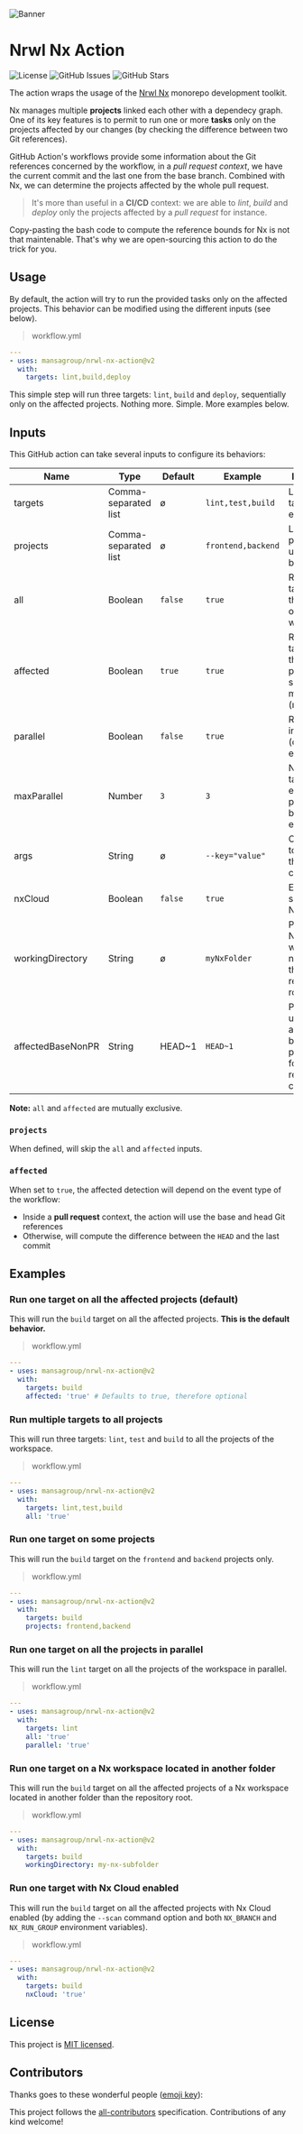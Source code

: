 ![Banner](.github/assets/banner-thin.png)

# Nrwl Nx Action

![License](https://img.shields.io/github/license/MansaGroup/nrwl-nx-action?style=flat-square) ![GitHub Issues](https://img.shields.io/github/issues/mansagroup/nrwl-nx-action?style=flat-square) ![GitHub Stars](https://img.shields.io/github/stars/MansaGroup/nrwl-nx-action?style=flat-square)

The action wraps the usage of the [Nrwl Nx](https://nx.dev/) monorepo development toolkit.

Nx manages multiple **projects** linked each other with a dependecy graph. One of its key
features is to permit to run one or more **tasks** only on the projects affected by our
changes (by checking the difference between two Git references).

GitHub Action's workflows provide some information about the Git references concerned
by the workflow, in a _pull request context_, we have the current commit and the last
one from the base branch. Combined with Nx, we can determine the projects affected
by the whole pull request.

> It's more than useful in a **CI/CD** context: we are able to _lint_, _build_ and _deploy_
> only the projects affected by a _pull request_ for instance.

Copy-pasting the bash code to compute the reference bounds for Nx is not that
maintenable. That's why we are open-sourcing this action to do the trick for you.

## Usage

By default, the action will try to run the provided tasks only on the affected projects.
This behavior can be modified using the different inputs (see below).

> workflow.yml

```yaml
---
- uses: mansagroup/nrwl-nx-action@v2
  with:
    targets: lint,build,deploy
```

This simple step will run three targets: `lint`, `build` and `deploy`, sequentially
only on the affected projects. Nothing more. Simple. More examples below.

## Inputs

This GitHub action can take several inputs to configure its behaviors:

| Name             | Type                 | Default | Example            | Description                                                                        |
| ---------------- | -------------------- | ------- | ------------------ | ---------------------------------------------------------------------------------- |
| targets          | Comma-separated list | ø       | `lint,test,build`  | List of targets to execute                                                         |
| projects         | Comma-separated list | ø       | `frontend,backend` | List of projects to use (more below)                                               |
| all              | Boolean              | `false` | `true`             | Run the targets on all the projects of the Nx workspace                            |
| affected         | Boolean              | `true`  | `true`             | Run the targets on the affected projects since the last modifications (more below) |
| parallel         | Boolean              | `false` | `true`             | Run the tasks in parallel (can be expensive)                                       |
| maxParallel      | Number               | `3`     | `3`                | Number of tasks to execute in parallel (can be expensive)                          |
| args             | String               | ø       | `--key="value"`    | Optional args to append to the Nx commands                                         |
| nxCloud          | Boolean              | `false` | `true`             | Enable support of Nx Cloud                                                         |
| workingDirectory | String               | ø       | `myNxFolder`       | Path to the Nx workspace, needed if not the repository root                        |
| affectedBaseNonPR | String               | HEAD~1       | `HEAD~1`       | Parameter to use for nx affected base parameter for non pull request contexts |

**Note:** `all` and `affected` are mutually exclusive.

### `projects`

When defined, will skip the `all` and `affected` inputs.

### `affected`

When set to `true`, the affected detection will depend on the event type
of the workflow:

- Inside a **pull request** context, the action will use the base and head Git
  references
- Otherwise, will compute the difference between the `HEAD` and the last
  commit

## Examples

### Run one target on all the affected projects (default)

This will run the `build` target on all the affected projects.
**This is the default behavior.**

> workflow.yml

```yaml
---
- uses: mansagroup/nrwl-nx-action@v2
  with:
    targets: build
    affected: 'true' # Defaults to true, therefore optional
```

### Run multiple targets to all projects

This will run three targets: `lint`, `test` and `build` to all the
projects of the workspace.

> workflow.yml

```yaml
---
- uses: mansagroup/nrwl-nx-action@v2
  with:
    targets: lint,test,build
    all: 'true'
```

### Run one target on some projects

This will run the `build` target on the `frontend` and `backend` projects
only.

> workflow.yml

```yaml
---
- uses: mansagroup/nrwl-nx-action@v2
  with:
    targets: build
    projects: frontend,backend
```

### Run one target on all the projects in parallel

This will run the `lint` target on all the projects of the workspace
in parallel.

> workflow.yml

```yaml
---
- uses: mansagroup/nrwl-nx-action@v2
  with:
    targets: lint
    all: 'true'
    parallel: 'true'
```

### Run one target on a Nx workspace located in another folder

This will run the `build` target on all the affected projects of a
Nx workspace located in another folder than the repository root.

> workflow.yml

```yaml
---
- uses: mansagroup/nrwl-nx-action@v2
  with:
    targets: build
    workingDirectory: my-nx-subfolder
```

### Run one target with Nx Cloud enabled

This will run the `build` target on all the affected projects with
Nx Cloud enabled (by adding the `--scan` command option and both
`NX_BRANCH` and `NX_RUN_GROUP` environment variables).

> workflow.yml

```yaml
---
- uses: mansagroup/nrwl-nx-action@v2
  with:
    targets: build
    nxCloud: 'true'
```

## License

This project is [MIT licensed](LICENSE.txt).

## Contributors

Thanks goes to these wonderful people ([emoji key](https://allcontributors.org/docs/en/emoji-key)):

<!-- ALL-CONTRIBUTORS-LIST:START - Do not remove or modify this section -->
<!-- prettier-ignore-start -->
<!-- markdownlint-disable -->
<!-- markdownlint-restore -->
<!-- prettier-ignore-end -->

<!-- ALL-CONTRIBUTORS-LIST:END -->

This project follows the [all-contributors](https://github.com/all-contributors/all-contributors) specification. Contributions of any kind welcome!
